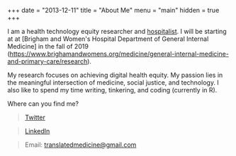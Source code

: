 +++
date = "2013-12-11"
title = "About Me"
menu = "main"
hidden = true
+++

I am a health technology equity researcher and [hospitalist](https://www.acponline.org/about-acp/about-internal-medicine/general-internal-medicine/hospital-medicine). I will be starting at at [Brigham and Women's Hospital Department of General Internal Medicine] in the fall of 2019 (https://www.brighamandwomens.org/medicine/general-internal-medicine-and-primary-care/research). 

My research focuses on achieving digital health equity. My passion lies in the meaningful intersection of medicine, social justice, and technology. I also like to spend my time writing, tinkering, and coding (currently in R).

Where can you find me?

>[Twitter](https://twitter.com/translatedmed)

>[LinkedIn](https://www.linkedin.com/in/jorgearodriguezmd/)

>Email: translatedmedicine@gmail.com
